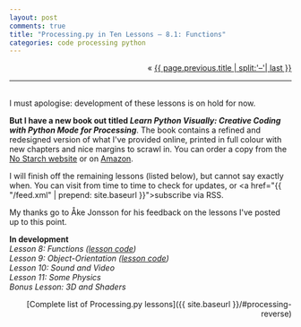 ```yaml
---
layout: post
comments: true
title: "Processing.py in Ten Lessons – 8.1: Functions"
categories: code processing python
---
```


<p markdown="1" style="text-align:right">
&laquo; <a href="{{ page.previous.url }}">{{ page.previous.title | split:'–'| last }}</a>
</p>

---
&nbsp;  
I must apologise: development of these lessons is on hold for now.

**But I have a new book out titled *Learn Python Visually: Creative Coding with Python Mode for Processing***. The book contains a refined and redesigned version of what I've provided online, printed in full colour with new chapters and nice margins to scrawl in. You can order a copy from the [No Starch website](https://nostarch.com/) or on [Amazon](https://www.amazon.com/Learn-Python-Visually-Tristan-Bunn-ebook/dp/B08JKNHDWN/ref=sr_1_5?dchild=1&keywords=learn+python+visually&qid=1611202175&sr=8-5). 

I will finish off the remaining lessons (listed below), but cannot say exactly when. You can visit from time to time to check for updates, or <a href="{{ "/feed.xml" | prepend: site.baseurl }}">subscribe via RSS</a>.

My thanks go to Åke Jonsson for his feedback on the lessons I've posted up to this point.

**In development**  
*Lesson 8: Functions* *([lesson code](https://github.com/tabreturn/processing.py-book/tree/master/chapter-09-functions_and_periodic_motion))*  
*Lesson 9: Object-Orientation* *([lesson code](https://github.com/tabreturn/processing.py-book/tree/master/chapter-10-object-oriented_programming_and_pvector/microscopic))*  
*Lesson 10: Sound and Video*  
*Lesson 11: Some Physics*  
*Bonus Lesson: 3D and Shaders*

<p style="text-align:right" markdown="1">
[Complete list of Processing.py lessons]({{ site.baseurl }}/#processing-reverse)
</p>

